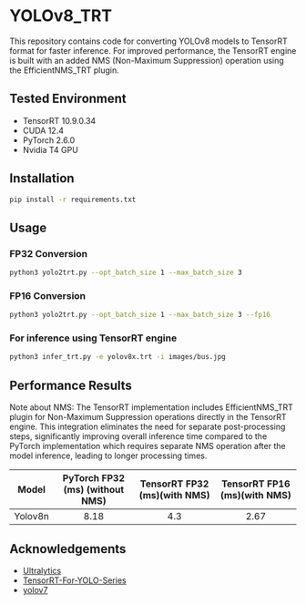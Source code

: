 # YOLOv8_TRT
This repository contains code for converting YOLOv8 models to TensorRT format for faster inference. For improved performance, the TensorRT engine is built with an added NMS (Non-Maximum Suppression) operation using the EfficientNMS_TRT plugin.

## Tested Environment

- TensorRT 10.9.0.34
- CUDA 12.4
- PyTorch 2.6.0
- Nvidia T4 GPU

## Installation

```bash
pip install -r requirements.txt
```

## Usage

### FP32 Conversion

```bash
python3 yolo2trt.py --opt_batch_size 1 --max_batch_size 3
```

### FP16 Conversion

```bash
python3 yolo2trt.py --opt_batch_size 1 --max_batch_size 3 --fp16 
```
### For inference using TensorRT engine
```bash
python3 infer_trt.py -e yolov8x.trt -i images/bus.jpg
```

## Performance Results

Note about NMS: The TensorRT implementation includes EfficientNMS_TRT plugin for Non-Maximum Suppression operations directly in the TensorRT engine. This integration eliminates the need for separate post-processing steps, significantly improving overall inference time compared to the PyTorch implementation which requires separate NMS operation after the model inference, leading to longer processing times.

| Model | PyTorch FP32 (ms) (without NMS) | TensorRT FP32 (ms)(with NMS) | TensorRT FP16 (ms)(with NMS) |
|:-----:|:-----------------:|:------------------:|:-------------------:|
| Yolov8n | 8.18 | 4.3 | 2.67 |

## Acknowledgements

- [Ultralytics](https://docs.ultralytics.com/) 
- [TensorRT-For-YOLO-Series ](https://github.com/Linaom1214/TensorRT-For-YOLO-Series) 
- [yolov7](https://github.com/WongKinYiu/yolov7.git)